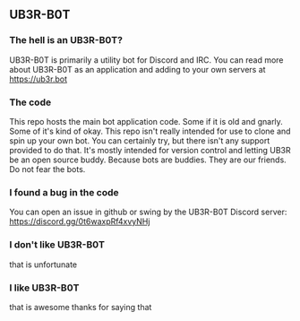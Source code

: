 ## UB3R-B0T

### The hell is an UB3R-B0T?
UB3R-B0T is primarily a utility bot for Discord and IRC. You can read more about UB3R-B0T as an application and adding to your own servers at https://ub3r.bot

### The code
This repo hosts the main bot application code. Some if it is old and gnarly. Some of it's kind of okay. This repo isn't really intended for use to clone and spin up your own bot. You can certainly try, but there isn't any support provided to do that. It's mostly intended for version control and letting UB3R be an open source buddy. Because bots are buddies. They are our friends. Do not fear the bots.

### I found a bug in the code
You can open an issue in github or swing by the UB3R-B0T Discord server: https://discord.gg/0t6waxpRf4xvyNHj

### I don't like UB3R-B0T
that is unfortunate

### I like UB3R-B0T
that is awesome thanks for saying that
